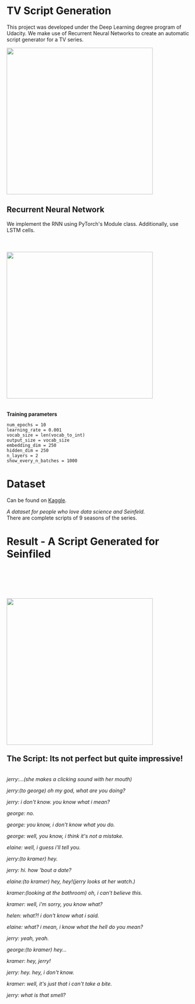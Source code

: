 # TV Script Generation

This project was developed under the Deep Learning degree program of Udacity. We make use of Recurrent Neural Networks to create an automatic script generator for a TV series. 

<img src="https://i.imgur.com/oFn36NB.png" width="400">


       
## Recurrent Neural Network 
We implement the RNN using PyTorch's Module class. Additionally, use LSTM cells. 
\
\
\
\
<img src="https://i.imgur.com/fzasvdH.png" width="400">
\
\
\
**Training parameters**

```
num_epochs = 10 
learning_rate = 0.001
vocab_size = len(vocab_to_int) 
output_size = vocab_size
embedding_dim = 250
hidden_dim = 250
n_layers = 2
show_every_n_batches = 1000
```


# Dataset

Can be found on [Kaggle](https://en.wikipedia.org/wiki/Seinfeld).

*A dataset for people who love data science and Seinfeld.*\
There are complete scripts of 9 seasons of the series.

# Result - A Script Generated for Seinfiled
\
\
\
<img src="https://i.imgur.com/YwM33ee.png" width="400">
\
\
**The Script:** Its not perfect but quite impressive!
---
\
*jerry:...(she makes a clicking sound with her mouth)*

*jerry:(to george) oh my god, what are you doing?*

*jerry: i don't know. you know what i mean?*

*george: no.*

*george: you know, i don't know what you do.*

*george: well, you know, i think it's not a mistake.*

*elaine: well, i guess i'll tell you.*

*jerry:(to kramer) hey.*

*jerry: hi. how 'bout a date?*

*elaine:(to kramer) hey, hey!(jerry looks at her watch.)*

*kramer:(looking at the bathroom) oh, i can't believe this.*

*kramer: well, i'm sorry, you know what?*

*helen: what?! i don't know what i said.*

*elaine: what? i mean, i know what the hell do you mean?*

*jerry: yeah, yeah.*

*george:(to kramer) hey...*

*kramer: hey, jerry!*

*jerry: hey. hey, i don't know.*

*kramer: well, it's just that i can't take a bite.*

*jerry: what is that smell?*
